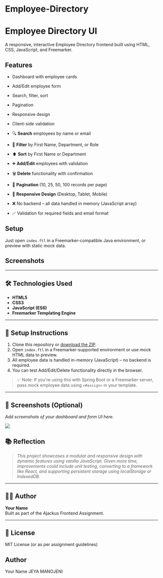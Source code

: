 # Employee-Directory
# Employee Directory UI

A responsive, interactive Employee Directory frontend built using HTML, CSS, JavaScript, and Freemarker.

## Features

- Dashboard with employee cards
- Add/Edit employee form
- Search, filter, sort
- Pagination
- Responsive design
- Client-side validation

- 🔍 **Search** employees by name or email
- 🧾 **Filter** by First Name, Department, or Role
- ⬆️ **Sort** by First Name or Department
- ➕ **Add/Edit** employees with validation
- 🗑️ **Delete** functionality with confirmation
- 📄 **Pagination** (10, 25, 50, 100 records per page)
- 📱 **Responsive Design** (Desktop, Tablet, Mobile)
- ❌ No backend – all data handled in memory (JavaScript array)
- ✅ Validation for required fields and email format

## Setup

Just open `index.ftl` in a Freemarker-compatible Java environment, or preview with static mock data.

## Screenshots


---

## 🛠️ Technologies Used

- **HTML5**
- **CSS3**
- **JavaScript (ES6)**
- **Freemarker Templating Engine**

---

## 🔧 Setup Instructions

1. Clone this repository or [download the ZIP](./employee-directory-ui.zip).
2. Open `index.ftl` in a Freemarker-supported environment or use mock HTML data to preview.
3. All employee data is handled in-memory (JavaScript) – no backend is required.
4. You can test Add/Edit/Delete functionality directly in the browser.

> ✅ Note: If you're using this with Spring Boot or a Freemarker server, pass mock employee data using `<#assign>` in your template.

---

## 📸 Screenshots (Optional)

_Add screenshots of your dashboard and form UI here._

<img src="https://drive.google.com/file/d/1SGVd-H33h38KT8jUAxmbBJoEc0ZcKkDH/view?usp=drive_link"/>

## 📚 Reflection

> _This project showcases a modular and responsive design with dynamic features using vanilla JavaScript. Given more time, improvements could include unit testing, converting to a framework like React, and supporting persistent storage using localStorage or IndexedDB._

---

## 👩‍💻 Author

**Your Name**  
Built as part of the Ajackus Frontend Assignment.

---

## 📄 License

MIT License (or as per assignment guidelines)


## Author

Your Name JEYA MANOJENI

